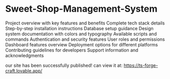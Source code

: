 # Sweet-Shop-Management-System
Project overview with key features and benefits
Complete tech stack details
Step-by-step installation instructions
Database setup guidance
Design system documentation with colors and typography
Available scripts and commands
Authentication and security features
User roles and permissions
Dashboard features overview
Deployment options for different platforms
Contributing guidelines for developers
Support information and acknowledgments

our site has been successfully published! can view it at:
https://ts-forge-craft.lovable.app/
